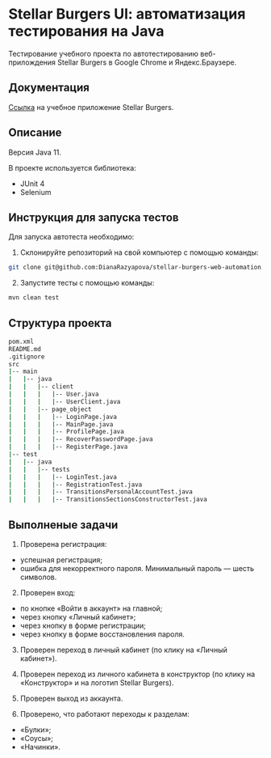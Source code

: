 # Stellar Burgers Ul: автоматизация тестирования на Java

Тестирование учебного проекта по автотестированию веб-прилождения Stellar Burgers в Google Chrome и Яндекс.Браузере.

## Документация
[Ссылка](https://stellarburgers.nomoreparties.site/) на учебное приложение Stellar Burgers.

## Описание

Версия Java 11.

В проекте используется библиотека:
- JUnit 4
- Selenium

## Инструкция для запуска тестов

Для запуска автотеста необходимо:

1. Склонируйте репозиторий на свой компьютер с помощью команды:

 ```sh
 git clone git@github.com:DianaRazyapova/stellar-burgers-web-automation.git
```

2. Запустите тесты с помощью команды:

```sh
mvn clean test
```

## Структура проекта
```bash
pom.xml
README.md
.gitignore
src
|-- main
|   |-- java
|   |   |-- client
|   |   |   |-- User.java
|   |   |   |-- UserClient.java
|   |   |-- page_object
|   |   |   |-- LoginPage.java
|   |   |   |-- MainPage.java
|   |   |   |-- ProfilePage.java
|   |   |   |-- RecoverPasswordPage.java
|   |   |   |-- RegisterPage.java
|-- test
|   |-- java
|   |   |-- tests
|   |   |   |-- LoginTest.java
|   |   |   |-- RegistrationTest.java
|   |   |   |-- TransitionsPersonalAccountTest.java
|   |   |   |-- TransitionsSectionsConstructorTest.java
```
## Выполненые задачи
1. Проверена регистрация:
- успешная регистрация;
- ошибка для некорректного пароля. Минимальный пароль — шесть символов.

2. Проверен вход:
- по кнопке «Войти в аккаунт» на главной;
- через кнопку «Личный кабинет»;
- через кнопку в форме регистрации;
- через кнопку в форме восстановления пароля.

3. Проверен переход в личный кабинет (по клику на «Личный кабинет»).


4. Проверен переход из личного кабинета в конструктор (по клику на «Конструктор» и на логотип Stellar Burgers).


5. Проверен выход из аккаунта.


6. Проверено, что работают переходы к разделам:
- «Булки»;
- «Соусы»;
- «Начинки».
